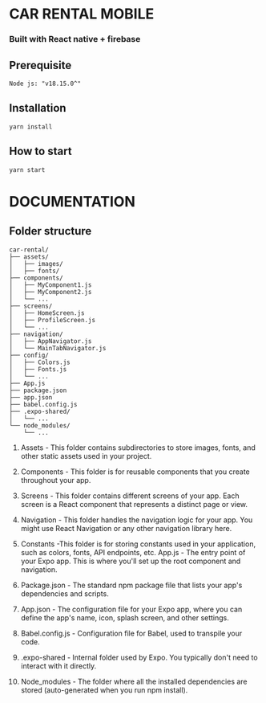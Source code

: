 # CAR RENTAL MOBILE

### Built with React native + firebase

## Prerequisite

`Node js: "v18.15.0^"`

## Installation

`yarn install`

## How to start

`yarn start`

# DOCUMENTATION

## Folder structure

```
car-rental/
├── assets/
│   ├── images/
│   ├── fonts/
├── components/
│   ├── MyComponent1.js
│   ├── MyComponent2.js
│   └── ...
├── screens/
│   ├── HomeScreen.js
│   ├── ProfileScreen.js
│   └── ...
├── navigation/
│   ├── AppNavigator.js
│   └── MainTabNavigator.js
├── config/
│   ├── Colors.js
│   ├── Fonts.js
│   └── ...
├── App.js
├── package.json
├── app.json
├── babel.config.js
├── .expo-shared/
│   └── ...
└── node_modules/
    └── ...

```

1. Assets - This folder contains subdirectories to store images, fonts, and other static assets used in your project.

2. Components - This folder is for reusable components that you create throughout your app.

3. Screens - This folder contains different screens of your app. Each screen is a React component that represents a distinct page or view.

4. Navigation - This folder handles the navigation logic for your app. You might use React Navigation or any other navigation library here.

5. Constants -This folder is for storing constants used in your application, such as colors, fonts, API endpoints, etc.
   App.js - The entry point of your Expo app. This is where you'll set up the root component and navigation.

6. Package.json - The standard npm package file that lists your app's dependencies and scripts.

7. App.json - The configuration file for your Expo app, where you can define the app's name, icon, splash screen, and other settings.

8. Babel.config.js - Configuration file for Babel, used to transpile your code.

9. .expo-shared - Internal folder used by Expo. You typically don't need to interact with it directly.

10. Node_modules - The folder where all the installed dependencies are stored (auto-generated when you run npm install).
